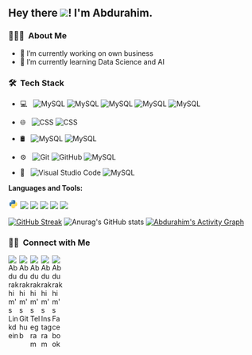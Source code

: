 <h2> Hey there <img src="https://raw.githubusercontent.com/MartinHeinz/MartinHeinz/master/wave.gif" width="30px">! I'm Abdurahim.</h2>


 
<h3> 👨🏻‍💻 &nbsp;About Me </h3>

- 🔭 I’m currently working on own business 
- 🌱 I’m currently learning Data Science and AI

<h3> 🛠 &nbsp;Tech Stack</h3>

- 💻 &nbsp;
   ![MySQL](https://img.shields.io/badge/Python-FFD43B?style=for-the-badge&logo=python&logoColor=blue)
   ![MySQL](https://img.shields.io/badge/Django-092E20?style=for-the-badge&logo=django&logoColor=green)
   ![MySQL](https://img.shields.io/badge/Pandas-2C2D72?style=for-the-badge&logo=pandas&logoColor=white)
   ![MySQL](https://img.shields.io/badge/Numpy-777BB4?style=for-the-badge&logo=numpy&logoColor=white)
   ![MySQL](https://img.shields.io/badge/-aiogram-blue)
   

- 🌐 &nbsp;
  ![CSS](https://img.shields.io/badge/HTML5-E34F26?style=for-the-badge&logo=html5&logoColor=white)
  ![CSS](https://img.shields.io/badge/CSS3-1572B6?style=for-the-badge&logo=css3&logoColor=white)
- 🛢 &nbsp;
  ![MySQL](https://img.shields.io/badge/PostgreSQL-316192?style=for-the-badge&logo=postgresql&logoColor=white)
  ![MySQL](https://img.shields.io/badge/SQLite-07405E?style=for-the-badge&logo=sqlite&logoColor=white)
- ⚙️ &nbsp;
  ![Git](https://img.shields.io/badge/GIT-E44C30?style=for-the-badge&logo=git&logoColor=white)
  ![GitHub](https://img.shields.io/badge/GitHub-100000?style=for-the-badge&logo=github&logoColor=white)
  ![MySQL](https://img.shields.io/badge/Colab-F9AB00?style=for-the-badge&logo=googlecolab&color=525252)
- 🔧 &nbsp;
  ![Visual Studio Code](https://img.shields.io/badge/Spyder%20Ide-FF0000?style=for-the-badge&logo=spyder%20ide&logoColor=white)
  ![MySQL](https://img.shields.io/badge/PyCharm-000000.svg?&style=for-the-badge&logo=PyCharm&logoColor=white)

**Languages and Tools:**  

<code><img height="20" src="https://raw.githubusercontent.com/devicons/devicon/master/icons/python/python-original.svg"></code>
<code><img height="20" src="https://raw.githubusercontent.com/yurijserrano/Github-Profile-Readme-Logos/f994c418a134b58c4aec11152f6a4a33fa89da26/programming%20languages/go.svg"></code>
<code><img height="20" src="https://raw.githubusercontent.com/yurijserrano/Github-Profile-Readme-Logos/f994c418a134b58c4aec11152f6a4a33fa89da26/cloud/github.svg"></code>
<code><img height="20" src="https://raw.githubusercontent.com/yurijserrano/Github-Profile-Readme-Logos/f994c418a134b58c4aec11152f6a4a33fa89da26/databases/postgresql.svg"></code>
<code><img height="20" src="https://raw.githubusercontent.com/yurijserrano/Github-Profile-Readme-Logos/f994c418a134b58c4aec11152f6a4a33fa89da26/others/json.svg"></code>
<code><img height="20" src="https://raw.githubusercontent.com/yurijserrano/Github-Profile-Readme-Logos/f994c418a134b58c4aec11152f6a4a33fa89da26/frameworks/flask.svg"></code>
<!-- <code><img height="20" src="https://raw.githubusercontent.com/yurijserrano/Github-Profile-Readme-Logos/f994c418a134b58c4aec11152f6a4a33fa89da26/frameworks/django.svg"></code> -->

[![GitHub Streak](https://github-readme-streak-stats.herokuapp.com?user=uzbekprogrammer&theme=tokyonight_duo&hide_border=true)](https://git.io/streak-stats)
![Anurag's GitHub stats](https://github-readme-stats.vercel.app/api?username=uzbekprogrammer&show_icons=true&theme=react )
<a href="https://github.com/uzbekprogrammer/github-readme-activity-graph"><img alt="Abdurahim's Activity Graph" src="https://activity-graph.herokuapp.com/graph?username=uzbekprogrammer&bg_color=0D1117&color=5BCDEC&line=5BCDEC&point=FFFFFF&hide_border=true" /></a>


<h3> 🤝🏻 &nbsp;Connect with Me </h3>


<a href="https://linkedin.com/in/abdurahim-mahmudov-6ab435220">
  <img align="left" alt="Abdurakhim's Linkdein" width="22px" src="https://cdn.jsdelivr.net/npm/simple-icons@v3/icons/linkedin.svg" />
</a>
<a href="https://github.com/uzbekprogrammer">
  <img align="left" alt="Abdurakhim's Github" width="22px" src="https://cdn.jsdelivr.net/npm/simple-icons@v3/icons/github.svg" />
</a>
<a href="https://t.me/Abdurahim_Mahmudov">
  <img align="left" alt="Abdurakhim's Telegram" width="22px" src="https://cdn.jsdelivr.net/npm/simple-icons@v3/icons/telegram.svg" />
</a>
<a href="https://instagram.com/the_abdurakhim/">
  <img align="left" alt="Abdurakhim's Instagram" width="22px" src="https://cdn.jsdelivr.net/npm/simple-icons@v3/icons/instagram.svg" />
</a>
<a href="https://www.facebook.com/profile.php?id=100073274180395">
  <img align="left" alt="Abdurakhim's Facebook" width="22px" src="https://cdn.jsdelivr.net/npm/simple-icons@v3/icons/facebook.svg" />
</a>

